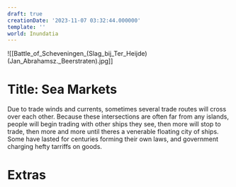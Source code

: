 ```yaml
---
draft: true
creationDate: '2023-11-07 03:32:44.000000'
template: ''
world: Inundatia
---
```

![[Battle_of_Scheveningen_(Slag_bij_Ter_Heijde)(Jan_Abrahamsz._Beerstraten).jpg]]

# Title: Sea Markets

Due to trade winds and currents, sometimes several trade routes will cross over each other. Because these intersections are often far from any islands, people will begin trading with other ships they see, then more will stop to trade, then more and more until theres a venerable floating city of ships. Some have lasted for centuries forming their own laws, and government charging hefty tarriffs on goods.

# Extras

